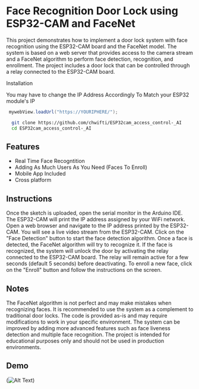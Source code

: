 
# Face Recognition Door Lock using ESP32-CAM and FaceNet

This project demonstrates how to implement a door lock system with face recognition using the ESP32-CAM board and the FaceNet model. The system is based on a web server that provides access to the camera stream and a FaceNet algorithm to perform face detection, recognition, and enrollment. The project includes a door lock that can be controlled through a relay connected to the ESP32-CAM board.

Installation

You may have to change the IP Address Accordingly To Match your ESP32 module's IP
``` java
 mywebView.loadUrl("https://YOURIPHERE/");
```
```bash
  git clone https://github.com/chwifti/ESP32cam_access_control-_AI
  cd ESP32cam_access_control-_AI 
```


    
## Features

- Real Time Face Recogntition
- Adding As Much Users As You Need (Faces To Enroll)
- Mobile App Included 
- Cross platform


## Instructions

Once the sketch is uploaded, open the serial monitor in the Arduino IDE. The ESP32-CAM will print the IP address assigned by your WiFi network.
Open a web browser and navigate to the IP address printed by the ESP32-CAM.
You will see a live video stream from the ESP32-CAM. Click on the "Face Detection" button to start the face detection algorithm.
Once a face is detected, the FaceNet algorithm will try to recognize it. If the face is recognized, the system will unlock the door by activating the relay connected to the ESP32-CAM board. The relay will remain active for a few seconds (default 5 seconds) before deactivating.
To enroll a new face, click on the "Enroll" button and follow the instructions on the screen.




## Notes
The FaceNet algorithm is not perfect and may make mistakes when recognizing faces. It is recommended to use the system as a complement to traditional door locks.
The code is provided as-is and may require modifications to work in your specific environment.
The system can be improved by adding more advanced features such as face liveness detection and multiple face recognition.
The project is intended for educational purposes only and should not be used in production environments.
## Demo 
(![Alt Text](https://media.giphy.com/media/v1.Y2lkPTc5MGI3NjExNzFmYzEwMzIzOTRmODAyY2Y1N2ZmNjMzNjBmN2E5ZDliNDg2NjYyMSZjdD1n/P2DPWI3j8ItEjiRoTM/giphy.gif))

